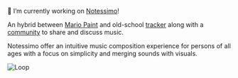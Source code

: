 🔭 I’m currently working on [Notessimo](https://notessimo.net)!

An hybrid between [Mario Paint](https://en.wikipedia.org/wiki/Mario_Paint) and old-school [tracker](https://en.wikipedia.org/wiki/Music_tracker) along with a [community](https://community.notessimo.net) to share and discuss music.

Notessimo offer an intuitive music composition experience for persons of all ages with a focus on simplicity and merging sounds with visuals.

![Loop](https://user-images.githubusercontent.com/77518/109829710-c9f9ae00-7c0b-11eb-9f29-a4aaaa79729a.gif)
